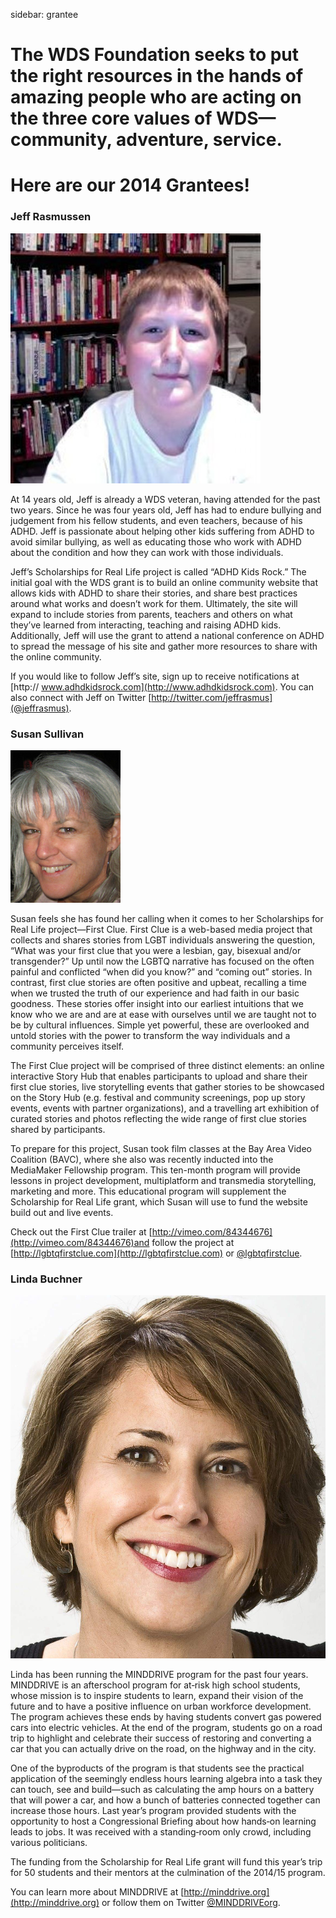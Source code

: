 sidebar: grantee

# The WDS Foundation seeks to put the right resources in the hands of amazing people who are acting on the three core values of WDS—community, adventure, service. 

# Here are our 2014 Grantees!

<div class="zig-zags_blue"></div>

### Jeff Rasmussen

<div><img class="grantee-pic" src="/images/grantees/jeff.jpg"/></div>

At 14 years old, Jeff is already a WDS veteran, having attended for the past two years. Since he was four years old, Jeff has had to endure bullying and judgement from his fellow students, and even teachers, because of his ADHD. Jeff is passionate about helping other kids suffering from ADHD to avoid similar bullying, as well as educating those who work with ADHD about the condition and how they can work with those individuals.

Jeff’s Scholarships for Real Life project is called “ADHD Kids Rock.” The initial goal with the WDS grant is to build an online community website that allows kids with ADHD to share their stories, and share best practices around what works and doesn’t work for them.  Ultimately, the site will expand to include stories from parents, teachers and others on what they’ve learned from interacting, teaching and raising ADHD kids. Additionally, Jeff will use the grant to attend a national conference on ADHD to spread the message of his site and gather more resources to share with the online community.

If you would like to follow Jeff’s site, sign up to receive notifications at [http://
www.adhdkidsrock.com](http://www.adhdkidsrock.com). You can also connect with Jeff on Twitter [http://twitter.com/jeffrasmus](@jeffrasmus).

<div class="line-canvas"></div>

### Susan Sullivan

<div><img class="grantee-pic" src="/images/grantees/susan.jpg"/></div>

Susan feels she has found her calling when it comes to her Scholarships for Real Life project—First Clue. First Clue is a web-based media project that collects and shares stories from LGBT individuals answering the question, “What was your first clue that you were a lesbian, gay, bisexual and/or transgender?” Up until now the LGBTQ narrative has focused on the often painful and conflicted “when did you know?” and “coming out” stories. In contrast, first clue stories are often positive and upbeat, recalling a time when we trusted the truth of our experience and had faith in our basic goodness. These stories offer insight into our earliest intuitions that we know who we are and are at ease with ourselves until we are taught not to be by cultural influences. Simple yet powerful, these are overlooked and untold stories with the power to transform the way individuals and a community perceives itself.

The First Clue project will be comprised of three distinct elements: an online interactive Story Hub that enables participants to upload and share their first clue stories, live storytelling events that gather stories to be showcased on the Story Hub (e.g. festival and community screenings, pop up story events, events with partner organizations), and a travelling art exhibition of curated stories and photos reflecting the wide range of first clue stories shared by participants.

To prepare for this project, Susan took film classes at the Bay Area Video Coalition (BAVC), where she also was recently inducted into the MediaMaker Fellowship program. This ten-month program will provide lessons in project development, multiplatform and transmedia storytelling, marketing and more. This educational program will supplement the Scholarship for Real Life grant, which Susan will use to fund the website build out and live events. 

Check out the First Clue trailer at [http://vimeo.com/84344676](http://vimeo.com/84344676)and follow the project at [http://lgbtqfirstclue.com](http://lgbtqfirstclue.com) or [@lgbtqfirstclue](http://twitter.com/lgbtqfirstclue).

<div class="line-canvas"></div>

### Linda Buchner

<div><img class="grantee-pic" src="/images/grantees/linda.jpg"/></div>

Linda has been running the MINDDRIVE program for the past four years. MINDDRIVE is an afterschool program for at‐risk high school students, whose mission is to inspire students to learn, expand their vision of the future and to have a positive influence on urban workforce development. The program achieves these ends by having students convert gas powered cars into electric vehicles.  At the end of the program, students go on a road trip to highlight and celebrate their success of restoring and converting a car that you can actually drive on the road, on the highway and in the city. 

One of the byproducts of the program is that students see the practical application of the seemingly endless hours learning algebra into a task they can touch, see and build—such as calculating the amp hours on a battery that will power a car, and how a bunch of batteries connected together can increase those hours. Last year’s program provided students with the opportunity to host a Congressional Briefing about how hands‐on learning leads to jobs. It was received with a standing‐room only crowd, including various politicians.

The funding from the Scholarship for Real Life grant will fund this year’s trip for 50 students and their mentors at the culmination of the 2014/15 program.

You can learn more about MINDDRIVE at [http://minddrive.org](http://minddrive.org) or follow them on Twitter [@MINDDRIVEorg](http://twitter.com/MINDDRIVEorg).